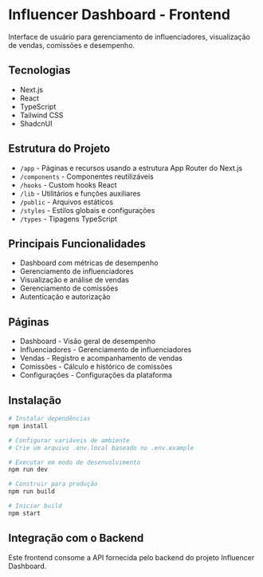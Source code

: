 # Influencer Dashboard - Frontend

Interface de usuário para gerenciamento de influenciadores, visualização de vendas, comissões e desempenho.

## Tecnologias

- Next.js
- React
- TypeScript
- Tailwind CSS
- ShadcnUI

## Estrutura do Projeto

- `/app` - Páginas e recursos usando a estrutura App Router do Next.js
- `/components` - Componentes reutilizáveis
- `/hooks` - Custom hooks React
- `/lib` - Utilitários e funções auxiliares
- `/public` - Arquivos estáticos
- `/styles` - Estilos globais e configurações
- `/types` - Tipagens TypeScript

## Principais Funcionalidades

- Dashboard com métricas de desempenho
- Gerenciamento de influenciadores
- Visualização e análise de vendas
- Gerenciamento de comissões
- Autenticação e autorização

## Páginas

- Dashboard - Visão geral de desempenho
- Influenciadores - Gerenciamento de influenciadores
- Vendas - Registro e acompanhamento de vendas
- Comissões - Cálculo e histórico de comissões
- Configurações - Configurações da plataforma

## Instalação

```bash
# Instalar dependências
npm install

# Configurar variáveis de ambiente
# Crie um arquivo .env.local baseado no .env.example

# Executar em modo de desenvolvimento
npm run dev

# Construir para produção
npm run build

# Iniciar build
npm start
```

## Integração com o Backend

Este frontend consome a API fornecida pelo backend do projeto Influencer Dashboard. 